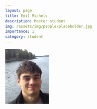 ```yaml
---
layout: page
title: Emil Michels
description: Master student
img: /assets/img/people/placeholder.jpg
importance: 1
category: student
---
```


<img src="/assets/img/people/tom-krueger.jpg" style="float: left; width: 10em; padding-right: 1em; padding-bottom: 1em"/>

